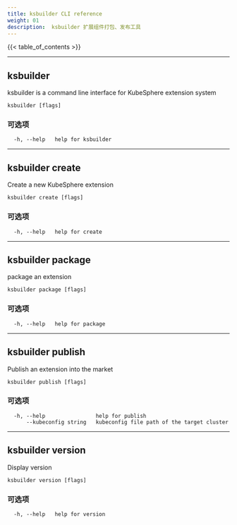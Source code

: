 ```yaml
---
title: ksbuilder CLI reference
weight: 01
description:  ksbuilder 扩展组件打包、发布工具
---
```


{{< table_of_contents >}}

------

## ksbuilder

ksbuilder is a command line interface for KubeSphere extension system

```
ksbuilder [flags]
```

### 可选项

```
  -h, --help   help for ksbuilder
```

------

## ksbuilder create

Create a new KubeSphere extension

```
ksbuilder create [flags]
```

### 可选项

```
  -h, --help   help for create
```

------

## ksbuilder package

package an extension

```
ksbuilder package [flags]
```

### 可选项

```
  -h, --help   help for package
```

------

## ksbuilder publish

Publish an extension into the market

```
ksbuilder publish [flags]
```

### 可选项

```
  -h, --help                help for publish
      --kubeconfig string   kubeconfig file path of the target cluster
```

------

## ksbuilder version

Display version

```
ksbuilder version [flags]
```

### 可选项

```
  -h, --help   help for version
```

